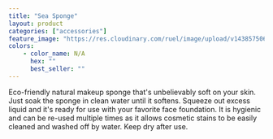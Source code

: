 ```yaml
---
title: "Sea Sponge"
layout: product
categories: ["accessories"]
feature_image: "https://res.cloudinary.com/ruel/image/upload/v1438575069/fs/Sea_Sponge_P1016076.jpg"
colors:
    - color_name: N/A
      hex: ""
      best_seller: ""
---
```

Eco-friendly natural makeup sponge that's unbelievably soft on your skin. Just soak the sponge in clean water until it softens. Squeeze out excess liquid and it's ready for use with your favorite face foundation. It is hygienic and can be re-used multiple times as it allows cosmetic stains to be easily cleaned and washed off by water. Keep dry after use.